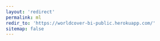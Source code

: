 ```yaml
---
layout: 'redirect'
permalink: ml
redir_to: 'https://worldcover-bi-public.herokuapp.com/'
sitemap: false
---
```

